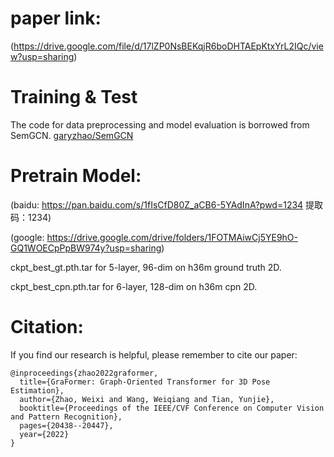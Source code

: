 # paper link:
(https://drive.google.com/file/d/17lZP0NsBEKqjR6boDHTAEpKtxYrL2IQc/view?usp=sharing)

# Training & Test
The code for data preprocessing and model evaluation is borrowed from SemGCN.
[garyzhao/SemGCN](https://github.com/garyzhao/SemGCN)


# Pretrain Model:

(baidu: https://pan.baidu.com/s/1fIsCfD80Z_aCB6-5YAdInA?pwd=1234 提取码：1234)

(google: https://drive.google.com/drive/folders/1FOTMAiwCj5YE9hO-GQ1WOECpPpBW974y?usp=sharing)

ckpt_best_gt.pth.tar for 5-layer, 96-dim on h36m ground truth 2D.

ckpt_best_cpn.pth.tar for 6-layer, 128-dim on h36m cpn 2D.

# Citation:
If you find our research is helpful, please remember to cite our paper:
~~~
@inproceedings{zhao2022graformer,
  title={GraFormer: Graph-Oriented Transformer for 3D Pose Estimation},
  author={Zhao, Weixi and Wang, Weiqiang and Tian, Yunjie},
  booktitle={Proceedings of the IEEE/CVF Conference on Computer Vision and Pattern Recognition},
  pages={20438--20447},
  year={2022}
}
~~~
